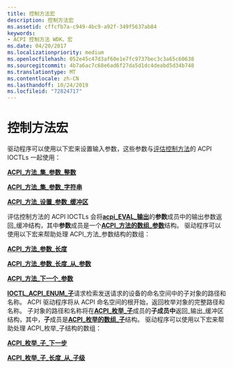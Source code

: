 ```yaml
---
title: 控制方法宏
description: 控制方法宏
ms.assetid: cffcfb7a-c949-4bc9-a92f-349f5637ab84
keywords:
- ACPI 控制方法 WDK，宏
ms.date: 04/20/2017
ms.localizationpriority: medium
ms.openlocfilehash: 052e45c47d3af60e1e7fc9737bec3c3a65c60638
ms.sourcegitcommit: 4b7a6ac7c68e6ad6f27da5d1dc4deabd5d34b748
ms.translationtype: MT
ms.contentlocale: zh-CN
ms.lasthandoff: 10/24/2019
ms.locfileid: "72824717"
---
```

# <a name="control-method-macros"></a>控制方法宏


驱动程序可以使用以下宏来设置输入参数，这些参数与[评估控制方法](evaluating-acpi-control-methods.md)的 ACPI IOCTLs 一起使用：

[**ACPI\_方法\_集\_参数\_整数**](acpi-method-set-argument-integer.md)

[**ACPI\_方法\_集\_参数\_字符串**](acpi-method-set-argument-string.md)

[**ACPI\_方法\_设置\_参数\_缓冲区**](acpi-method-set-argument-buffer.md)

评估控制方法的 ACPI IOCTLs 会将[**acpi\_EVAL\_输出**](https://docs.microsoft.com/windows-hardware/drivers/ddi/acpiioct/ns-acpiioct-_acpi_eval_output_buffer_v1)的**参数**成员中的输出参数返回\_缓冲结构，其中**参数**成员是一个[**ACPI\_方法的数组\_参数**](https://docs.microsoft.com/windows-hardware/drivers/ddi/acpiioct/ns-acpiioct-_acpi_method_argument_v1)结构。 驱动程序可以使用以下宏来帮助处理 ACPI\_方法\_参数结构的数组：

[**ACPI\_方法\_参数\_长度**](acpi-method-argument-length.md)

[**ACPI\_方法\_参数\_长度\_从\_参数**](acpi-method-argument-length-from-argument.md)

[**ACPI\_方法\_下一个\_参数**](acpi-method-next-argument.md)

[**IOCTL\_ACPI\_ENUM\_子**](https://docs.microsoft.com/windows-hardware/drivers/ddi/acpiioct/ni-acpiioct-ioctl_acpi_enum_children)请求检索发送请求的设备的命名空间中的子对象的路径和名称。 ACPI 驱动程序将从 ACPI 命名空间的根开始，返回枚举对象的完整路径和名称。 子对象的路径和名称将在[**ACPI\_枚举\_子**](https://docs.microsoft.com/windows-hardware/drivers/ddi/acpiioct/ns-acpiioct-_acpi_enum_children_output_buffer)成员的**子成员中**返回\_输出\_缓冲区结构，其中，**子**成员是[**ACPI\_枚举的数组\_子**](https://docs.microsoft.com/windows-hardware/drivers/ddi/acpiioct/ns-acpiioct-_acpi_enum_child)结构。 驱动程序可以使用以下宏来帮助处理 ACPI\_枚举\_子结构的数组：

[**ACPI\_枚举\_子\_下一步**](acpi-enum-child-next.md)

[**ACPI\_枚举\_子\_长度\_从\_子级**](acpi-enum-child-length-from-child.md)

 

 




